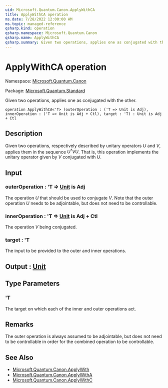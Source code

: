 ```yaml
---
uid: Microsoft.Quantum.Canon.ApplyWithCA
title: ApplyWithCA operation
ms.date: 7/28/2022 12:00:00 AM
ms.topic: managed-reference
qsharp.kind: operation
qsharp.namespace: Microsoft.Quantum.Canon
qsharp.name: ApplyWithCA
qsharp.summary: Given two operations, applies one as conjugated with the other.
---
```


# ApplyWithCA operation

Namespace: [Microsoft.Quantum.Canon](xref:Microsoft.Quantum.Canon)

Package: [Microsoft.Quantum.Standard](https://nuget.org/packages/Microsoft.Quantum.Standard)


Given two operations, applies one as conjugated with the other.

```qsharp
operation ApplyWithCA<'T> (outerOperation : ('T => Unit is Adj), innerOperation : ('T => Unit is Adj + Ctl), target : 'T) : Unit is Adj + Ctl
```


## Description

Given two operations, respectively described by unitary operators $U$and $V$, applies them in the sequence $U^{\dagger} V U$. That is,this operation implements the unitary operator given by $V$ conjugatedwith $U$.

## Input

### outerOperation : 'T => [Unit](xref:microsoft.quantum.qsharp.valueliterals#unit-literal)  is Adj

The operation $U$ that should be used to conjugate $V$. Note that theouter operation $U$ needs to be adjointable, but does notneed to be controllable.


### innerOperation : 'T => [Unit](xref:microsoft.quantum.qsharp.valueliterals#unit-literal)  is Adj + Ctl

The operation $V$ being conjugated.


### target : 'T

The input to be provided to the outer and inner operations.



## Output : [Unit](xref:microsoft.quantum.qsharp.valueliterals#unit-literal)



## Type Parameters

### 'T

The target on which each of the inner and outer operations act.

## Remarks

The outer operation is always assumed to be adjointable, but does notneed to be controllable in order for the combined operation to becontrollable.

## See Also

- [Microsoft.Quantum.Canon.ApplyWith](xref:Microsoft.Quantum.Canon.ApplyWith)
- [Microsoft.Quantum.Canon.ApplyWithA](xref:Microsoft.Quantum.Canon.ApplyWithA)
- [Microsoft.Quantum.Canon.ApplyWithC](xref:Microsoft.Quantum.Canon.ApplyWithC)